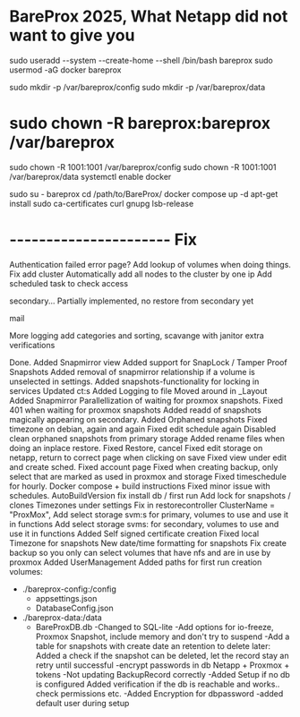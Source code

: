 # BareProx 2025, What Netapp did not want to give you
sudo useradd --system --create-home --shell /bin/bash bareprox
sudo usermod -aG docker bareprox

sudo mkdir -p /var/bareprox/config
sudo mkdir -p /var/bareprox/data
# sudo chown -R bareprox:bareprox /var/bareprox
sudo chown -R 1001:1001 /var/bareprox/config
sudo chown -R 1001:1001 /var/bareprox/data
systemctl enable docker

sudo su - bareprox
cd /path/to/BareProx/
docker compose up -d
apt-get install sudo ca-certificates curl gnupg lsb-release


# ---------------------- Fix
Authentication failed error page?
Add lookup of volumes when doing things.
Fix add cluster
	Automatically add all nodes to the cluster by one ip
	Add scheduled task to check access

secondary...
	Partially implemented, no restore from secondary yet

mail

More logging add categories and sorting, scavange with janitor
extra verifications


Done.
Added Snapmirror view
Added support for SnapLock / Tamper Proof Snapshots
Added removal of snapmirror relationship if a volume is unselected in settings.
Added snapshots-functionality for locking in services
Updated ct:s
Added Logging to file
Moved around in _Layout
Added Snapmirror
Parallellization of waiting for proxmox snapshots.
Fixed 401 when waiting for proxmox snapshots
Added readd of snapshots magically appearing on secondary.
Added Orphaned snapshots
Fixed timezone on debian, again and again
Fixed edit schedule again
Disabled clean orphaned snapshots from primary storage
Added rename files when doing an inplace restore.
Fixed Restore, cancel
Fixed edit storage on netapp, return to correct page when clicking on save
Fixed view under edit and create sched.
Fixed account page
Fixed when creating backup, only select that are marked as used in proxmox and storage
Fixed timeschedule for hourly.
Docker compose + build instructions
Fixed minor issue with schedules.
AutoBuildVersion
fix install db / first run
Add lock for snapshots / clones
Timezones under settings
Fix in restorecontroller ClusterName = "ProxMox",
Add select storage svm:s for primary, volumes to use
	and use it in functions
Add select storage svms: for secondary, volumes to use
	and use it in functions
Added Self signed certificate creation
Fixed local Timezone for snapshots
New date/time formatting for snapshots
Fix create backup so you only can select volumes that have nfs and are in use by proxmox
Added UserManagement
Added paths for first run creation
	volumes:
  - ./bareprox-config:/config
	-	appsettings.json
	-	DatabaseConfig.json
  - ./bareprox-data:/data
	-	BareProxDB.db
-Changed to SQL-lite
-Add options for io-freeze, Proxmox Snapshot, include memory and don't try to suspend
-Add a table for snapshots with create date an retention to delete later:
	Added a check if the snapshot can be deleted, let the record stay an retry until successful
-encrypt passwords in db Netapp + Proxmox + tokens
-Not updating BackupRecord correctly
-Added Setup if no db is configured
	Added verification if the db is reachable and works.. check permissions etc.
-Added Encryption for dbpassword
-added default user during setup

